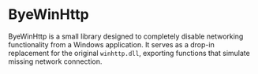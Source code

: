 # ByeWinHttp

ByeWinHttp is a small library designed to completely disable networking functionality from a Windows application.
It serves as a drop-in replacement for the original `winhttp.dll`, exporting functions that simulate missing network connection.
